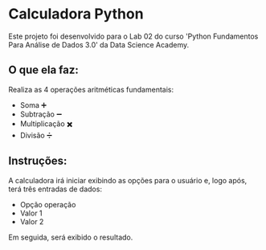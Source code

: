 # Calculadora Python 

Este projeto foi desenvolvido para o Lab 02 do curso 'Python Fundamentos Para Análise de Dados 3.0' da Data Science Academy.


## O que ela faz:
Realiza as 4 operações aritméticas fundamentais:
- Soma :heavy_plus_sign: 
- Subtração :heavy_minus_sign: 
- Multiplicação :heavy_multiplication_x:
- Divisão :heavy_division_sign:

## Instruções:
A calculadora irá iniciar exibindo as opções para o usuário e, logo após, terá três entradas de dados: 
* Opção operação
* Valor 1
* Valor 2

Em seguida, será exibido o resultado.
